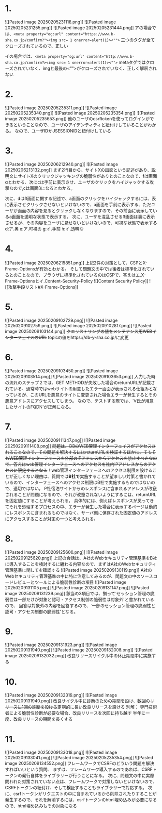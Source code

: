 # 1.
![[Pasted image 20250205231118.png]]
![[Pasted image 20250205231255.png]]
![[Pasted image 20250205231444.png]]
アの場合では、`<meta property="og:url" content="https://www.b-sha.co.jp/confirm?"><img src= 1 onerror=alert(1)><"">`
三つのタグが全てクローズされているので、正しい

イの場合では、`<meta property="og:url" content="http://www.b-sha.co.jp/confirm?><img src= 1 onerror=alert(1)><"">`
metaタグではクローズされていなく、imgと最後の<"">がクローズされていなく、正しく解釈されない

# 2.
![[Pasted image 20250205235311.png]]
![[Pasted image 20250205235340.png]]
![[Pasted image 20250205235354.png]]
![[Pasted image 20250205235653.png]]
他のユーザのcsrftokenを使ってログインができるということなので、ユーザのアイデンティティと紐付けしていることがわかる。
なので、ユーザIDかJSESSIONIDと紐付けしている

# 3.
![[Pasted image 20250206212940.png]]
![[Pasted image 20250206213132.png]]
まず2行目から、サイトXの画面という記述があり、説明文にサイトXのクリックジャッキングの脆弱性がありとのことなので、fは画面αとわかる、次にcは手前に表示させ、ユーザのクリックをハイジャックする攻撃なので,cは画面ßになるとわかる。

次に、dはß画面に関する記述で、a画面のクリックをハイジャックするには、表に表示させクリックさせないといけないので、a画面を手前に表示する、ただユーザが画面の内容を見るとクリックしなくなりますので、その前面に表示しているa画面を透明な状態で表示する。
次に、ユーザを混乱させるß画面は裏に表示させるが、その内容をユーザに見せないといけないので、可視な状態で表示する
d:ア.奥
e:ア.可視の
g:イ.手前
h:イ.透明な

# 4.
![[Pasted image 20250206215851.png]]
上記2件の対策として、CSPとX-Frame-Optionsが有効とわかる。
そして問題文の中では後者は標準化されているとのことなので、ブラウザに標準化されているのはCSPで、答えはエ.X-Frame-Optionsとイ.Content-Security-Policy
![[Content Security Policy]]
![[攻撃手段リスト#X-Frame-Options]]

# 5.
![[Pasted image 20250209102729.png]]
![[Pasted image 20250209102759.png]]
![[Pasted image 20250209102817.png]]
![[Pasted image 20250209103144.png]]
~~クエリストリングの値をメンテナンス用WEBインターフェイスのURL~~
topicの値をhttps://db-y-sha.co.jp/に変更

# 6.
![[Pasted image 20250209103450.png]]
![[Pasted image 20250209103514.png]]
![[Pasted image 20250209103653.png]]
入力した時の流れのステップ２では、GET METHODが失敗した場合のreturnURLが記載されている、通常時ではwebサイトの用意したエラー画面が表示される仕組みとなっているが、このURLを悪意のサイトに変更された場合エラーが発生するとその悪意アドレスにアクセスしてしまう。
なので、テストする際では、'V氏が用意したサイトのFQDN'が正解になる。

# 7.
![[Pasted image 20250209111347.png]]
![[Pasted image 20250209111408.png]]
~~問題は、DBのWEB管理インターフェイスがアクセスされることなので、その問題を解決するにはreturnURLを検証するほかに、そもそもWEB管理インターフェースを外部のIPアドレスからアクセスを禁止すべきなので、答えはweb管理インターフェースへのアクセスを社内IPアドレスからのアクセスに限定するとなる~~！web管理インターフェースへのアクセス制限を設けることが正しくない理由は、質問では**B社で**実施することが望ましい対策と書かれているので、インターフェースへのアクセス制限はB社で実施するものではないので、適切ではない。
P社宿泊サイトからのレスポンスに含まれるアドレスが改竄されることが問題になるので、それが改竄されないようにするには、returnURLを固定値にすることが考えられる。
具体的には、例えばレスポンスが戻ってきてそれを処理するプロセスの中、エラーが発生した場合に表示するページは動的にレスポンスに含まれるものではなく、サーバ側に保存された固定値のアドレスにアクセスすることが対策の一つと考えられる。

# 8.
![[Pasted image 20250209125600.png]]
![[Pasted image 20250209125620.png]]
上記の会話は、A社のWebセキュリティ管理基準をB社に導入することを検討するに纏わる内容なので、まずはA社のWebセキュリティ管理基準に関してを確認する
![[Pasted image 20250209130119.png]]
A社のWebセキュリティ管理基準の中に特に注意してみるのが、問題文の中のソースコードレビューとツールによる脆弱性診断の項目
![[Pasted image 20250209131105.png]]
![[Pasted image 20250209131147.png]]
![[Pasted image 20250209131239.png]]
該当の3項目では、揃って'セッション管理の脆弱性は一部だけが対象と認可・アクセス制御の脆弱性は対象外'と書かれているので、
回答は対象外の内容を回答するので、'一部のセッション管理の脆弱性と認可・アクセス制御の脆弱性'となる。

# 9.
![[Pasted image 20250209131923.png]]
![[Pasted image 20250209131940.png]]
![[Pasted image 20250209132008.png]]
![[Pasted image 20250209132032.png]]
改良リリースサイクル中の休止期間中に実施する

# 10.
![[Pasted image 20250209132319.png]]
![[Pasted image 20250209131940.png]]
改良サイクル中に診断のための期間を設け、~~数回のリリースに1回の診断を設ける~~定期的に長い改良リリースを設ける
別解：
専門技術者による脆弱性診断が必要な場合、改良リリースを次回に持ち越す
半年に一度、改良リリースの期間を長くする

# 11.
![[Pasted image 20250209133018.png]]
![[Pasted image 20250209133041.png]]
![[Pasted image 20250205235354.png]]
![[Pasted image 20250209134552.png]]
フレームワークでCSRFのどういう問題を解決すればいいという質問、
まずは、フレームワーク導入するのであれば、CSRFトークンの発行自体をライブラリーが行うことになる。
次に、問題文の中に実際問われた対策されていない点は、フレームワークで対策しないといけないので、CSRFトークンの紐付け、そして検証することもライブラリーで対応する。
次に、csrfトークンがリクエストの中に含まれているから削除されたりすることが発生するので、それを解消するには、csrfトークンのhtml埋め込みが必要になるので、html埋め込みもその対象になる